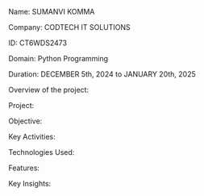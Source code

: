 Name: SUMANVI KOMMA

Company: CODTECH IT SOLUTIONS

ID: CT6WDS2473

Domain: Python Programming

Duration: DECEMBER 5th, 2024 to JANUARY 20th, 2025





Overview of the project:

Project: 



Objective:



Key Activities:



Technologies Used:



Features:

Key Insights:
